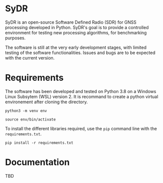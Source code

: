 # SyDR

SyDR is an open-source Software Defined Radio (SDR) for GNSS processing developed in Python. SyDR's goal is to provide a controlled environment for testing new processing algorithms, for benchmarking purposes.

The software is still at the very early development stages, with limited testing of the software functionalities. Issues and bugs are to be expected with the current version. 

# Requirements

The software has been developed and tested on Python 3.8 on a Windows Linux Subsytem (WSL) version 2. 
It is recommand to create a python virtual environement after cloning the directory. 

`python3 -m venv env`

`source env/bin/activate`

To install the different libraries required, use the `pip` command line with the `requirements.txt`. 

`pip install -r requirements.txt`

# Documentation 

TBD
